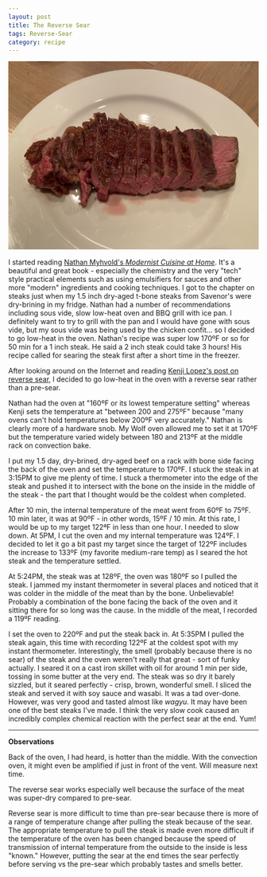 ```yaml
---
layout: post
title: The Reverse Sear
tags: Reverse-Sear
category: recipe
---
```

![Reverse Sear Steak](/images/reverse-sear-steak.jpeg)

I started reading [Nathan Myhvold's *Modernist Cuisine at Home*](https://modernistcuisine.com/). It's a beautiful and great book - especially the chemistry and the very "tech" style practical elements such as using emulsifiers for sauces and other more "modern" ingredients and cooking techniques. I got to the chapter on steaks just when my 1.5 inch dry-aged t-bone steaks from Savenor's were dry-brining in my fridge. Nathan had a number of recommendations including sous vide, slow low-heat oven and BBQ grill with ice pan. I definitely want to try to grill with the pan and I would have gone with sous vide, but my sous vide was being used by the chicken confit... so I decided to go low-heat in the oven. Nathan's recipe was super low 170ºF or so for 50 min for a 1 inch steak. He said a 2 inch steak could take 3 hours! His recipe called for searing the steak first after a short time in the freezer.

After looking around on the Internet and reading [Kenji Lopez's post on reverse sear](https://www.seriouseats.com/2017/03/how-to-reverse-sear-best-way-to-cook-steak.html), I decided to go low-heat in the oven with a reverse sear rather than a pre-sear.

Nathan had the oven at "160ºF or its lowest temperature setting" whereas Kenji sets the temperature at "between 200 and 275ºF" because "many ovens can't hold temperatures below 200ºF very accurately." Nathan is clearly more of a hardware snob. My Wolf oven allowed me to set it at 170ºF but the temperature varied widely between 180 and 213ºF at the middle rack on convection bake.

I put my 1.5 day, dry-brined, dry-aged beef on a rack with bone side facing the back of the oven and set the temperature to 170ºF. I stuck the steak in at 3:15PM to give me plenty of time. I stuck a thermometer into the edge of the steak and pushed it to intersect with the bone on the inside in the middle of the steak - the part that I thought would be the coldest when completed.

After 10 min, the internal temperature of the meat went from 60ºF to 75ºF. 10 min later, it was at 90ºF - in other words, 15ºF / 10 min. At this rate, I would be up to my target 122ªF in less than one hour. I needed to slow down. At 5PM, I cut the oven and my internal temperature was 124ºF. I decided to let it go a bit past my target since the target of 122ºF includes the increase to 133ºF (my favorite medium-rare temp) as I seared the hot steak and the temperature settled.

At 5:24PM, the steak was at 128ºF, the oven was 180ºF so I pulled the steak. I jammed my instant thermometer in several places and noticed that it was colder in the middle of the meat than by the bone. Unbelievable! Probably a combination of the bone facing the back of the oven and it sitting there for so long was the cause. In the middle of the meat, I recorded a 119ºF reading.

I set the oven to 220ºF and put the steak back in. At 5:35PM I pulled the steak again, this time with recording 122ºF at the coldest spot with my instant thermometer. Interestingly, the smell (probably because there is no sear) of the steak and the oven weren't really that great - sort of funky actually. I seared it on a cast iron skillet with oil for around 1 min per side, tossing in some butter at the very end. The steak was so dry it barely sizzled, but it seared perfectly - crisp, brown, wonderful smell. I sliced the steak and served it with soy sauce and wasabi. It was a tad over-done. However, was very good and tasted almost like *wagyu*. It may have been one of the best steaks I've made. I think the very slow cook caused an incredibly complex chemical reaction with the perfect sear at the end. Yum!

---
**Observations**

Back of the oven, I had heard, is hotter than the middle. With the convection oven, it might even be amplified if just in front of the vent. Will measure next time.

The reverse sear works especially well because the surface of the meat was super-dry compared to pre-sear.

Reverse sear is more difficult to time than pre-sear because there is more of a range of temperature change after pulling the steak because of the sear. The appropriate temperature to pull the steak is made even more difficult if the temperature of the oven has been changed because the speed of transmission of internal temperature from the outside to the inside is less "known." However, putting the sear at the end times the sear perfectly before serving vs the pre-sear which probably tastes and smells better.